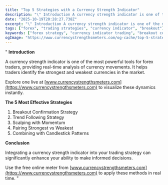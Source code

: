```yaml
---
title: "Top 5 Strategies with a Currency Strength Indicator"
description: "\" Introduction A currency strength indicator is one of the most powerful tools for forex traders, providing real-time analysis of currency moveme..."
date: "2025-10-19T20:28:27.738Z"
excerpt: "\" Introduction A currency strength indicator is one of the most powerful tools for forex traders, providing real-time analysis of currency movements. It helps traders identify the strongest and weakest currencies in the market. Explore one live at [www.currencystrengthsmeters.com](https://www.currencystrengthsmeters.com) to visualize these dynamics instantly. The 5 Most Effective Strategies 1...."
tags: ["forex", "trading strategies", "currency indicator", "breakout"]
keywords: ["forex strategy", "currency indicator trading", "breakout confirmation", "trend following", "scalping forex"]
ogImage: "https://www.currencystrengthsmeters.com/og-cache/top-5-strategies-with-a-currency-strength-indicator.jpg"
---
```

"
**Introduction**

A currency strength indicator is one of the most powerful tools for forex traders, providing real-time analysis of currency movements. It helps traders identify the strongest and weakest currencies in the market.

Explore one live at [www.currencystrengthsmeters.com](https://www.currencystrengthsmeters.com) to visualize these dynamics instantly.

**The 5 Most Effective Strategies**

1. Breakout Confirmation Strategy  
2. Trend Following Strategy  
3. Scalping with Momentum  
4. Pairing Strongest vs Weakest  
5. Combining with Candlestick Patterns

**Conclusion**

Integrating a currency strength indicator into your trading strategy can significantly enhance your ability to make informed decisions.

Use the free online meter from [www.currencystrengthsmeters.com](https://www.currencystrengthsmeters.com) to apply these methods in real time.
"
